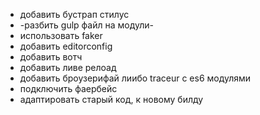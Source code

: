 - добавить бустрап стилус
- -разбить gulp файл на модули-
- использовать faker
- добавить editorconfig
- добавить вотч
- добавить ливе релоад
- добавить броузерифай лиибо traceur с es6 модулями
- подключить фаербейс
- адаптировать старый код, к новому билду
